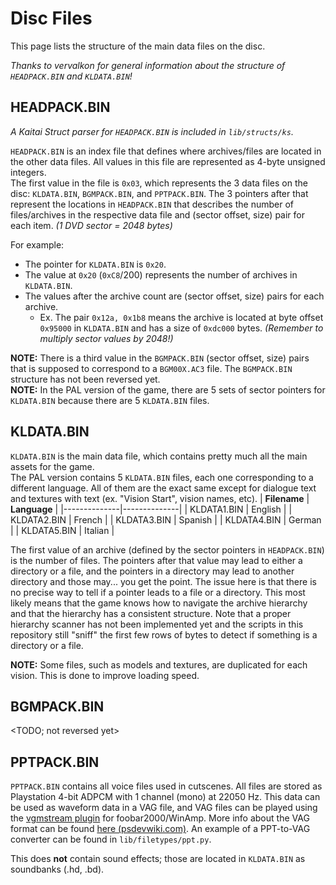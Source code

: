 # Disc Files

This page lists the structure of the main data files on the disc.

*Thanks to vervalkon for general information about the structure of `HEADPACK.BIN` and `KLDATA.BIN`!*

## HEADPACK.BIN
*A Kaitai Struct parser for `HEADPACK.BIN` is included in `lib/structs/ks`.*

`HEADPACK.BIN` is an index file that defines where archives/files are located in the other data files. All values in this file are represented as 4-byte unsigned integers.<br>
The first value in the file is `0x03`, which represents the 3 data files on the disc: `KLDATA.BIN`, `BGMPACK.BIN`, and `PPTPACK.BIN`.
The 3 pointers after that represent the locations in `HEADPACK.BIN` that describes the number of files/archives in the respective data file and (sector offset, size) pair for each item. *(1 DVD sector = 2048 bytes)*

For example:
- The pointer for `KLDATA.BIN`  is `0x20`. 
- The value at `0x20` (`0xC8`/200) represents the number of archives in `KLDATA.BIN`.
- The values after the archive count are (sector offset, size) pairs for each archive.
  - Ex. The pair `0x12a, 0x1b8` means the archive is located at byte offset `0x95000` in `KLDATA.BIN` and has a size of `0xdc000` bytes. *(Remember to multiply sector values by 2048!)*

**NOTE:** There is a third value in the `BGMPACK.BIN` (sector offset, size) pairs that is supposed to correspond to a `BGM00X.AC3` file. The `BGMPACK.BIN` structure has not been reversed yet.<br>
**NOTE:** In the PAL version of the game, there are 5 sets of sector pointers for `KLDATA.BIN` because there are 5 `KLDATA.BIN` files.

## KLDATA.BIN
`KLDATA.BIN` is the main data file, which contains pretty much all the main assets for the game. <br>
The PAL version contains 5 `KLDATA.BIN` files, each one corresponding to a different language. 
All of them are the exact same except for dialogue text and textures with text (ex. "Vision Start", vision names, etc).
| **Filename** | **Language** |
|--------------|--------------|
| KLDATA1.BIN  | English      |
| KLDATA2.BIN  | French       |
| KLDATA3.BIN  | Spanish      |
| KLDATA4.BIN  | German       |
| KLDATA5.BIN  | Italian      |

The first value of an archive (defined by the sector pointers in `HEADPACK.BIN`) is the number of files. The pointers after that value may lead to either a directory or a file, and the pointers in a directory may lead to another directory and those may... you get the point.
The issue here is that there is no precise way to tell if a pointer leads to a file or a directory. 
This most likely means that the game knows how to navigate the archive hierarchy and that the hierarchy has a consistent structure.
Note that a proper hierarchy scanner has not been implemented yet and the scripts in this repository still "sniff" the first few rows of bytes to detect if something is a directory or a file.

**NOTE:** Some files, such as models and textures, are duplicated for each vision. This is done to improve loading speed.

## BGMPACK.BIN
<TODO; not reversed yet>

## PPTPACK.BIN
`PPTPACK.BIN` contains all voice files used in cutscenes. All files are stored as Playstation 4-bit ADPCM with 1 channel (mono) at 22050 Hz.
This data can be used as waveform data in a VAG file, and VAG files can be played using the [vgmstream plugin](https://github.com/vgmstream/vgmstream) for foobar2000/WinAmp.
More info about the VAG format can be found [here (psdevwiki.com)](https://www.psdevwiki.com/ps3/Multimedia_Formats_and_Tools#VAG).
An example of a PPT-to-VAG converter can be found in `lib/filetypes/ppt.py`.

This does **not** contain sound effects; those are located in `KLDATA.BIN` as soundbanks (.hd, .bd).
